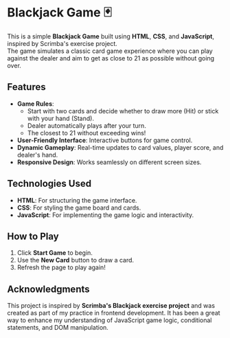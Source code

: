 # Blackjack Game 🃏

This is a simple **Blackjack Game** built using **HTML**, **CSS**, and **JavaScript**, inspired by Scrimba's exercise project.  
The game simulates a classic card game experience where you can play against the dealer and aim to get as close to 21 as possible without going over.

## Features
- **Game Rules**: 
  - Start with two cards and decide whether to draw more (Hit) or stick with your hand (Stand).
  - Dealer automatically plays after your turn.
  - The closest to 21 without exceeding wins!
- **User-Friendly Interface**: Interactive buttons for game control.
- **Dynamic Gameplay**: Real-time updates to card values, player score, and dealer's hand.
- **Responsive Design**: Works seamlessly on different screen sizes.

## Technologies Used
- **HTML**: For structuring the game interface.
- **CSS**: For styling the game board and cards.
- **JavaScript**: For implementing the game logic and interactivity.

## How to Play
1. Click **Start Game** to begin.
2. Use the **New Card** button to draw a card.
3. Refresh the page to play again!

## Acknowledgments
This project is inspired by **Scrimba's Blackjack exercise project** and was created as part of my practice in frontend development. It has been a great way to enhance my understanding of JavaScript game logic, conditional statements, and DOM manipulation.
